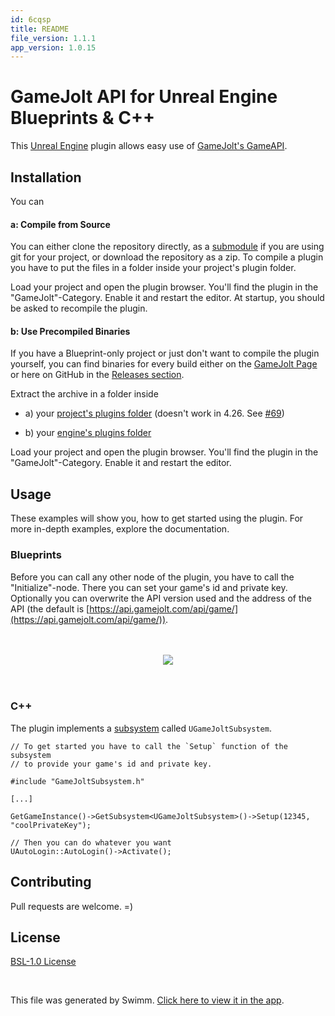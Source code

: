 ```yaml
---
id: 6cqsp
title: README
file_version: 1.1.1
app_version: 1.0.15
---
```


# GameJolt API for Unreal Engine Blueprints & C++

This [Unreal Engine](https://www.unrealengine.com/) plugin allows easy use of [GameJolt's GameAPI](https://gamejolt.com/game-api).

## Installation

You can

#### a: Compile from Source

You can either clone the repository directly, as a [submodule](https://git-scm.com/book/de/v2/Git-Tools-Submodule) if you are using git for your project, or download the repository as a zip. To compile a plugin you have to put the files in a folder inside your project's plugin folder.

Load your project and open the plugin browser. You'll find the plugin in the "GameJolt"-Category. Enable it and restart the editor. At startup, you should be asked to recompile the plugin.

#### b: Use Precompiled Binaries

If you have a Blueprint-only project or just don't want to compile the plugin yourself, you can find binaries for every build either on the [GameJolt Page](https://gamejolt.com/games/gjapi-bp/318270) or here on GitHub in the [Releases section](https://github.com/freezernick/ue-gjapi-core/releases).

Extract the archive in a folder inside

*   a) your [project's plugins folder](https://docs.unrealengine.com/4.27/en-US/ProductionPipelines/Plugins/#pluginfolders) (doesn't work in 4.26. See <a href="https://github.com/freezernick/ue-gjapi-core/issues/69">#69</a>)
    
*   b) your [engine's plugins folder](https://docs.unrealengine.com/4.27/en-US/ProductionPipelines/Plugins/#pluginfolders)
    

Load your project and open the plugin browser. You'll find the plugin in the "GameJolt"-Category. Enable it and restart the editor.

## Usage

These examples will show you, how to get started using the plugin. For more in-depth examples, explore the documentation.

### Blueprints

Before you can call any other node of the plugin, you have to call the "Initialize"-node. There you can set your game's id and private key. Optionally you can overwrite the API version used and the address of the API (the default is [https://api.gamejolt.com/api/game/](https://api.gamejolt.com/api/game/)).

<br/>

<br/>

<div align="center"><img src="https://user-images.githubusercontent.com/27819706/98440576-d35d8880-20f9-11eb-8601-1fd1330098db.png" style="width:'50%'"/></div>

<br/>

<br/>

### C++

The plugin implements a [subsystem](https://docs.unrealengine.com/4.27/en-US/ProgrammingAndScripting/Subsystems/) called `UGameJoltSubsystem`<swm-token data-swm-token=":Source/GameJoltAPI/Public/GameJoltSubsystem.h:14:4:4:`class GAMEJOLTAPI_API UGameJoltSubsystem : public UGameInstanceSubsystem`"/>.

```
// To get started you have to call the `Setup` function of the subsystem
// to provide your game's id and private key.

#include "GameJoltSubsystem.h"

[...]

GetGameInstance()->GetSubsystem<UGameJoltSubsystem>()->Setup(12345, "coolPrivateKey");

// Then you can do whatever you want
UAutoLogin::AutoLogin()->Activate();
```

## Contributing

Pull requests are welcome. =)

## License

[BSL-1.0 License](https://github.com/freezernick/ue-gjapi-core/blob/main/LICENSE)

<br/>

This file was generated by Swimm. [Click here to view it in the app](https://app.swimm.io/repos/Z2l0aHViJTNBJTNBdWUtZ2phcGktY29yZSUzQSUzQWZyZWV6ZXJuaWNr/docs/6cqsp).
